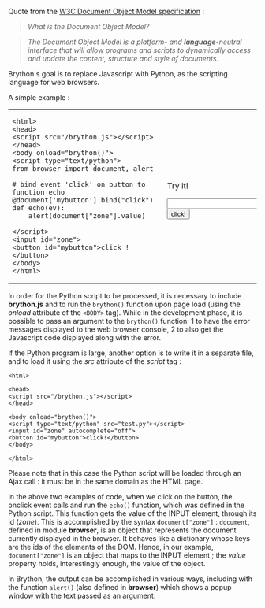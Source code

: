 Quote from the [W3C Document Object Model specification](http://www.w3.org/DOM/) :

> _What is the Document Object Model?_

> _The Document Object Model is a platform- and __language__-neutral interface_
> _that will allow programs and scripts to dynamically access and update the_
> _content, structure and style of documents._

Brython's goal is to replace Javascript with Python, as the scripting language for web browsers.

A simple example :

<table>
<tr>
<td>

    <html>
    <head>
    <script src="/brython.js"></script>
    </head>
    <body onload="brython()">
    <script type="text/python">
    from browser import document, alert

    # bind event 'click' on button to function echo
    @document['mybutton'].bind("click")
    def echo(ev):
        alert(document["zone"].value)

    </script>
    <input id="zone">
    <button id="mybutton">click !</button>
    </body>
    </html>

</td>
<td style="padding-left:20px">

Try it!

<script type="text/python">
from browser import document, alert

@document['mybutton'].bind('click')
def echo(ev):
    alert(document["zone"].value)

</script>

<input id="zone">
<button id="mybutton">click!</button>

</td>
</tr>
</table>

In order for the Python script to be processed, it is necessary to include
__brython.js__ and to run the `brython()` function upon page load (using
the _onload_ attribute of the `<BODY>` tag). While in the development phase,
it is possible to pass an argument to the `brython()` function: 1 to have the
error messages displayed to the web browser console, 2 to also get the
Javascript code displayed along with the error.

If the Python program is large, another option is to write it in a separate
file, and to load it using the _src_ attribute of the _script_ tag :

    <html>

    <head>
    <script src="/brython.js"></script>
    </head>

    <body onload="brython()">
    <script type="text/python" src="test.py"></script>
    <input id="zone" autocomplete="off">
    <button id="mybutton">click!</button>
    </body>

    </html>


Please note that in this case the Python script will be loaded through an
Ajax call : it must be in the same domain as the HTML page.

In the above two examples of code, when we click on the button, the onclick
event calls and run the `echo()` function, which was defined in the Python
script. This function gets the value of the INPUT element, through its id
(_zone_). This is accomplished by the syntax `document["zone"]` : `document`,
defined in module **browser**, is an object that represents the document
currently displayed in the browser. It behaves like a dictionary whose keys
are the ids of the elements of the DOM. Hence, in our example,
`document["zone"]` is an object that maps to the INPUT element ; the _value_
property holds, interestingly enough, the value of the object.

In Brython, the output can be accomplished in various ways, including with the
function `alert()` (also defined in **browser**) which shows a popup window
with the text passed as an argument.
